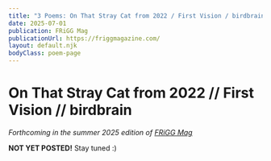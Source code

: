```yaml
---
title: "3 Poems: On That Stray Cat from 2022 / First Vision / birdbrain"
date: 2025-07-01
publication: FRiGG Mag
publicationUrl: https://friggmagazine.com/
layout: default.njk
bodyClass: poem-page
---
```


<div class="poem-content">

<h1>On That Stray Cat from 2022 // First Vision // birdbrain</h1>

*Forthcoming in the summer 2025 edition of [FRiGG Mag](https://friggmagazine.com/)*
 
**NOT YET POSTED!**
Stay tuned :)

</div>
